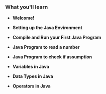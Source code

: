 ### What you'll learn

- **Welcome!**

- **Setting up the Java Environment**
  
- **Compile and Run your First Java Program**
 
- **Java Program to read a number**

- **Java Program to check if assumption**

- **Variables in Java**

- **Data Types in Java**

- **Operators in Java**
